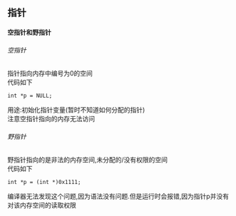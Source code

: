 ## 指针
#### 空指针和野指针
###### 空指针
指针指向内存中编号为0的空间<br>
代码如下
```
int *p = NULL;
```
用途:初始化指针变量(暂时不知道如何分配的指针)<br>
注意空指针指向的内存无法访问
###### 野指针
野指针指向的是非法的内存空间,未分配的/没有权限的空间<br>
代码如下
```
int *p = (int *)0x1111;
```
编译器无法发现这个问题,因为语法没有问题.但是运行时会报错,因为指针p并没有对该内存空间的读取权限
